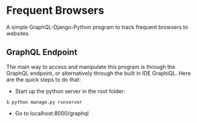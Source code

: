 # Frequent Browsers

A simple GraphQL-Django-Python program to track frequent browsers to websites

## GraphQL Endpoint

The main way to access and manipulate this program is through the GraphQL endpoint, or alternatively through the built in IDE GraphiQL.  Here are the quick steps to do that:

* Start up the python server in the root folder:
```
$ python manage.py runserver
```

* Go to localhost:8000/graphql
